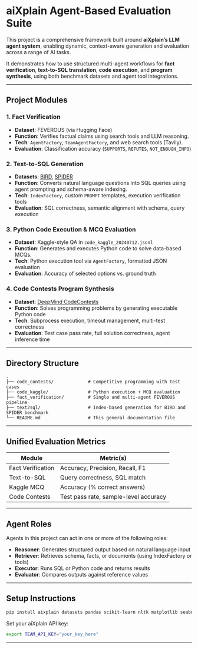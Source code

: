 # aiXplain Agent-Based Evaluation Suite

This project is a comprehensive framework built around **aiXplain’s LLM agent system**, enabling dynamic, context-aware generation and evaluation across a range of AI tasks.

It demonstrates how to use structured multi-agent workflows for **fact verification**, **text-to-SQL translation**, **code execution**, and **program synthesis**, using both benchmark datasets and agent tool integrations.

---

## Project Modules

### 1. Fact Verification

- **Dataset**: FEVEROUS (via Hugging Face)
- **Function**: Verifies factual claims using search tools and LLM reasoning.
- **Tech**: `AgentFactory`, `TeamAgentFactory`, and web search tools (Tavily).
- **Evaluation**: Classification accuracy (`SUPPORTS`, `REFUTES`, `NOT_ENOUGH_INFO`)

### 2. Text-to-SQL Generation

- **Datasets**: [BIRD](https://bird-bench.github.io/), [SPIDER](https://yale-lily.github.io/spider)
- **Function**: Converts natural language questions into SQL queries using agent prompting and schema-aware indexing.
- **Tech**: `IndexFactory`, custom `PROMPT` templates, execution verification tools
- **Evaluation**: SQL correctness, semantic alignment with schema, query execution

### 3. Python Code Execution & MCQ Evaluation

- **Dataset**: Kaggle-style QA in `code_kaggle_20240712.jsonl`
- **Function**: Generates and executes Python code to solve data-based MCQs.
- **Tech**: Python execution tool via `AgentFactory`, formatted JSON evaluation
- **Evaluation**: Accuracy of selected options vs. ground truth

### 4. Code Contests Program Synthesis

- **Dataset**: [DeepMind CodeContests](https://huggingface.co/datasets/deepmind/code_contests)
- **Function**: Solves programming problems by generating executable Python code
- **Tech**: Subprocess execution, timeout management, multi-test correctness
- **Evaluation**: Test case pass rate, full solution correctness, agent inference time

---

## Directory Structure

```
.
├── code_contests/             # Competitive programming with test cases
├── code_kaggle/               # Python execution + MCQ evaluation
├── fact_verification/         # Single and multi-agent FEVEROUS pipeline
├── text2sql/                  # Index-based generation for BIRD and SPIDER benchmark
└── README.md                  # This general documentation file
```

---

## Unified Evaluation Metrics

| Module            | Metric(s)                             |
| ----------------- | ------------------------------------- |
| Fact Verification | Accuracy, Precision, Recall, F1       |
| Text-to-SQL       | Query correctness, SQL match          |
| Kaggle MCQ        | Accuracy (% correct answers)          |
| Code Contests     | Test pass rate, sample-level accuracy |

---

## Agent Roles

Agents in this project can act in one or more of the following roles:

- **Reasoner**: Generates structured output based on natural language input
- **Retriever**: Retrieves schema, facts, or documents (using IndexFactory or tools)
- **Executor**: Runs SQL or Python code and returns results
- **Evaluator**: Compares outputs against reference values

---

## Setup Instructions

```bash
pip install aixplain datasets pandas scikit-learn nltk matplotlib seaborn
```

Set your aiXplain API key:

```bash
export TEAM_API_KEY="your_key_here"
```

---
